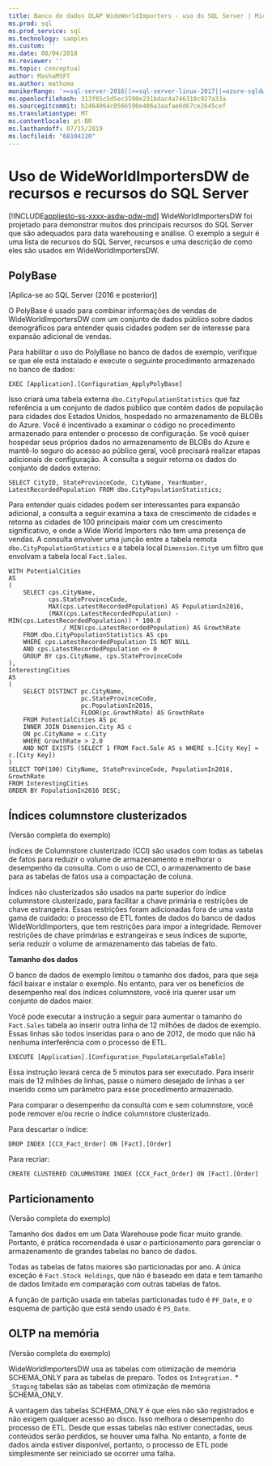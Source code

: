 ```yaml
---
title: Banco de dados OLAP WideWorldImporters - uso do SQL Server | Microsoft Docs
ms.prod: sql
ms.prod_service: sql
ms.technology: samples
ms.custom: ''
ms.date: 08/04/2018
ms.reviewer: ''
ms.topic: conceptual
author: MashaMSFT
ms.author: mathoma
monikerRange: '>=sql-server-2016||>=sql-server-linux-2017||=azure-sqldw-latest||>=aps-pdw-2016||=sqlallproducts-allversions||=azuresqldb-mi-current'
ms.openlocfilehash: 313f85c5d5ec3590e231bdac4a746318c927a33a
ms.sourcegitcommit: b2464064c0566590e486a3aafae6d67ce2645cef
ms.translationtype: MT
ms.contentlocale: pt-BR
ms.lasthandoff: 07/15/2019
ms.locfileid: "68104220"
---
```

# <a name="wideworldimportersdw-use-of-sql-server-features-and-capabilities"></a>Uso de WideWorldImportersDW de recursos e recursos do SQL Server
[!INCLUDE[appliesto-ss-xxxx-asdw-pdw-md](../includes/appliesto-ss-xxxx-asdw-pdw-md.md)]
WideWorldImportersDW foi projetado para demonstrar muitos dos principais recursos do SQL Server que são adequados para data warehousing e análise. O exemplo a seguir é uma lista de recursos do SQL Server, recursos e uma descrição de como eles são usados em WideWorldImportersDW.

## <a name="polybase"></a>PolyBase

[Aplica-se ao SQL Server (2016 e posterior)]

O PolyBase é usado para combinar informações de vendas de WideWorldImportersDW com um conjunto de dados público sobre dados demográficos para entender quais cidades podem ser de interesse para expansão adicional de vendas.

Para habilitar o uso do PolyBase no banco de dados de exemplo, verifique se que ele está instalado e execute o seguinte procedimento armazenado no banco de dados:

    EXEC [Application].[Configuration_ApplyPolyBase]

Isso criará uma tabela externa `dbo.CityPopulationStatistics` que faz referência a um conjunto de dados público que contém dados de população para cidades dos Estados Unidos, hospedado no armazenamento de BLOBs do Azure. Você é incentivado a examinar o código no procedimento armazenado para entender o processo de configuração. Se você quiser hospedar seus próprios dados no armazenamento de BLOBs do Azure e mantê-lo seguro do acesso ao público geral, você precisará realizar etapas adicionais de configuração. A consulta a seguir retorna os dados do conjunto de dados externo:

    SELECT CityID, StateProvinceCode, CityName, YearNumber, LatestRecordedPopulation FROM dbo.CityPopulationStatistics;

Para entender quais cidades podem ser interessantes para expansão adicional, a consulta a seguir examina a taxa de crescimento de cidades e retorna as cidades de 100 principais maior com um crescimento significativo, e onde a Wide World Importers não tem uma presença de vendas. A consulta envolver uma junção entre a tabela remota `dbo.CityPopulationStatistics` e a tabela local `Dimension.City`e um filtro que envolvam a tabela local `Fact.Sales`.

    WITH PotentialCities
    AS
    (
        SELECT cps.CityName,
               cps.StateProvinceCode,
               MAX(cps.LatestRecordedPopulation) AS PopulationIn2016,
               (MAX(cps.LatestRecordedPopulation) - MIN(cps.LatestRecordedPopulation)) * 100.0
                   / MIN(cps.LatestRecordedPopulation) AS GrowthRate
        FROM dbo.CityPopulationStatistics AS cps
        WHERE cps.LatestRecordedPopulation IS NOT NULL
        AND cps.LatestRecordedPopulation <> 0
        GROUP BY cps.CityName, cps.StateProvinceCode
    ),
    InterestingCities
    AS
    (
        SELECT DISTINCT pc.CityName,
                        pc.StateProvinceCode,
                        pc.PopulationIn2016,
                        FLOOR(pc.GrowthRate) AS GrowthRate
        FROM PotentialCities AS pc
        INNER JOIN Dimension.City AS c
        ON pc.CityName = c.City
        WHERE GrowthRate > 2.0
        AND NOT EXISTS (SELECT 1 FROM Fact.Sale AS s WHERE s.[City Key] = c.[City Key])
    )
    SELECT TOP(100) CityName, StateProvinceCode, PopulationIn2016, GrowthRate
    FROM InterestingCities
    ORDER BY PopulationIn2016 DESC;

## <a name="clustered-columnstore-indexes"></a>Índices columnstore clusterizados

(Versão completa do exemplo)

Índices de Columnstore clusterizado (CCI) são usados com todas as tabelas de fatos para reduzir o volume de armazenamento e melhorar o desempenho da consulta. Com o uso de CCI, o armazenamento de base para as tabelas de fatos usa a compactação de coluna.

Índices não clusterizados são usados na parte superior do índice columnstore clusterizado, para facilitar a chave primária e restrições de chave estrangeira. Essas restrições foram adicionadas fora de uma vasta gama de cuidado: o processo de ETL fontes de dados do banco de dados WideWorldImporters, que tem restrições para impor a integridade. Remover restrições de chave primárias e estrangeiras e seus índices de suporte, seria reduzir o volume de armazenamento das tabelas de fato.

**Tamanho dos dados**

O banco de dados de exemplo limitou o tamanho dos dados, para que seja fácil baixar e instalar o exemplo. No entanto, para ver os benefícios de desempenho real dos índices columnstore, você iria querer usar um conjunto de dados maior.

Você pode executar a instrução a seguir para aumentar o tamanho do `Fact.Sales` tabela ao inserir outra linha de 12 milhões de dados de exemplo. Essas linhas são todos inseridas para o ano de 2012, de modo que não há nenhuma interferência com o processo de ETL.

    EXECUTE [Application].[Configuration_PopulateLargeSaleTable]

Essa instrução levará cerca de 5 minutos para ser executado. Para inserir mais de 12 milhões de linhas, passe o número desejado de linhas a ser inserido como um parâmetro para esse procedimento armazenado.

Para comparar o desempenho da consulta com e sem columnstore, você pode remover e/ou recrie o índice columnstore clusterizado.

Para descartar o índice:

    DROP INDEX [CCX_Fact_Order] ON [Fact].[Order]

Para recriar:

    CREATE CLUSTERED COLUMNSTORE INDEX [CCX_Fact_Order] ON [Fact].[Order]

## <a name="partitioning"></a>Particionamento

(Versão completa do exemplo)

Tamanho dos dados em um Data Warehouse pode ficar muito grande. Portanto, é prática recomendada é usar o particionamento para gerenciar o armazenamento de grandes tabelas no banco de dados.

Todas as tabelas de fatos maiores são particionadas por ano. A única exceção é `Fact.Stock Holdings`, que não é baseado em data e tem tamanho de dados limitado em comparação com outras tabelas de fatos.

A função de partição usada em tabelas particionadas tudo é `PF_Date`, e o esquema de partição que está sendo usado é `PS_Date`.

## <a name="in-memory-oltp"></a>OLTP na memória

(Versão completa do exemplo)

WideWorldImportersDW usa as tabelas com otimização de memória SCHEMA_ONLY para as tabelas de preparo. Todos os `Integration.` * `_Staging` tabelas são as tabelas com otimização de memória SCHEMA_ONLY.

A vantagem das tabelas SCHEMA_ONLY é que eles não são registrados e não exigem qualquer acesso ao disco. Isso melhora o desempenho do processo de ETL. Desde que essas tabelas não estiver conectadas, seus conteúdos serão perdidos, se houver uma falha. No entanto, a fonte de dados ainda estiver disponível, portanto, o processo de ETL pode simplesmente ser reiniciado se ocorrer uma falha.
